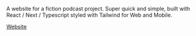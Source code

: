 A website for a fiction podcast project. Super quick and simple, built with React / Next / Typescript styled with Tailwind for Web and Mobile.

[Website](https://www.thehousethatshadowsbuilt.com/)
